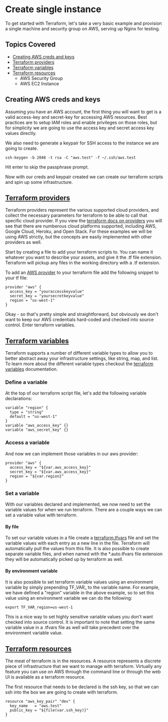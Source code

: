 # Create single instance

To get started with Terraform, let's take a very basic example and provision a single machine and security group on AWS, serving up Nginx for testing.

## Topics Covered

- [Creating AWS creds and keys](#creating-AWS-creds-and-keys)
- [Terraform providers](#terraform-providers)
- [Terraform variables](#terraform-variables)
- [Terraform resources](#terraform-resources)
    - AWS Security Group
    - AWS EC2 Instance

## Creating AWS creds and keys

Assuming you have an AWS account, the first thing you will want to get is a valid access-key and secret-key for accessing AWS resources. Best practices are to setup IAM roles and enable privileges on those roles, but for simplicity we are going to use the access key and secret access key values directly.

We also need to generate a keypair for SSH access to the instance we are going to create.

```shell
ssh-keygen -b 2048 -t rsa -C "aws.test" -f ~/.ssh/aws.test
```

Hit enter to skip the passphrase prompt.

Now with our creds and keypair created we can create our terraform scripts and spin up some infrastructure.

## [Terraform providers](https://www.terraform.io/docs/providers/index.html)

Terraform providers represent the various supported cloud providers, and collect the necessary parameters for terraform to be able to call that specific cloud provider. If you view the [terraform docs on providers](https://www.terraform.io/docs/providers/index.html) you will see that there are numberous cloud platforms supported, including AWS, Google Cloud, Heroku, and Open Stack. For these examples we will be using AWS strictly, but the concepts are easily implemented with other providers as well.

Start by creating a file to add your terraform scripts to. You can name it whatever you want to describe your assets, and give it the .tf file extension. Terraform will pickup any files in the working directory with a .tf extension.

To add an [AWS provider](https://www.terraform.io/docs/providers/aws/index.html) to your terraform file add the following snippet to your tf file:

```
provider "aws" {
  access_key = "youraccesskeyvalue"
  secret_key = "yoursecretkeyvalue"
  region = "us-west-1"
}
```

Okay - so that's pretty simple and straightforward, but obviously we don't want to keep our AWS credentials hard-coded and checked into source control. Enter terraform variables.

## [Terraform variables](https://www.terraform.io/docs/configuration/variables.html)

Terraform supports a number of different variable types to allow you to better abstract away your infrastructure settings, like string, map, and list. To learn more about the different variable types checkout the [terraform variables](https://www.terraform.io/docs/configuration/variables.html) documentation.

### Define a variable

At the top of our terraform script file, let's add the following variable declarations:

```
variable "region" {
  type = "string"
  default = "us-west-1"
}
variable "aws_access_key" {}
variable "aws_secret_key" {}
```

### Access a variable

And now we can implement those variables in our aws provider:

```
provider "aws" {
  access_key = "${var.aws_access_key}"
  secret_key = "${var.aws_access_key}"
  region = "${var.region}"
}
```

### Set a variable

With our variables declared and implemented, we now need to set the variable values for when we run terraform. There are a couple ways we can set a variable value with terraform.

#### By file

To set our variable values in a file create a [terraform.tfvars](terraform.tfvars) file and set the variable values with each entry as a new line in the file. Terraform will automatically pull the values from this file. It is also possible to create separate variable files, and when named with the *.auto.tfvars file extension they will be automatically picked up by terraform as well.

#### By environment variable

It is also possible to set terraform variable values using an environment variable by simply prepending TF_VAR_ to the variable name. For example, we have defined a "region" variable in the above example, so to set this value using an environment variable we can do the following:

```shell
export TF_VAR_region=us-west-1
```

This is a nice way to set highly sensitive variable values you don't want checked into source control. It is important to note that setting the same variable value in a .tfvars file as well will take precedent over the environment variable value.

## [Terraform resources](https://www.terraform.io/docs/configuration/resources.html)

The meat of terraform is in the resources. A resource represents a discrete piece of infrastructure that we want to manage with terraform. Virtually any feature you can use on AWS through the command line or through the web UI is available as a terraform resource.

The first resource that needs to be declared is the ssh key, so that we can ssh into the box we are going to create with terraform.

```
resource "aws_key_pair" "dev" {
  key_name   = "aws.test"
  public_key = "${file(var.ssh_key)}"
}
```